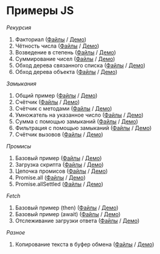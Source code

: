 # Примеры JS

*Рекурсия*
1. Факториал                                       ([Файлы](javascript/recursion/1factorial) /              [Демо](https://hisbvdis.github.io/my-samples-js/javascript/recursion/1factorial/index.html))
2. Чётность числа                                  ([Файлы](javascript/recursion/2isEven) /                 [Демо](https://hisbvdis.github.io/my-samples-js/javascript/recursion/2isEven/index.html))
3. Возведение в степень                            ([Файлы](javascript/recursion/3pow) /                    [Демо](https://hisbvdis.github.io/my-samples-js/javascript/recursion/3pow/index.html))
4. Суммирование чисел                              ([Файлы](javascript/recursion/4sumTo) /                  [Демо](https://hisbvdis.github.io/my-samples-js/javascript/recursion/4sumTo/index.html))
5. Обход дерева связанного списка                  ([Файлы](javascript/recursion/5treeLinkedList) /         [Демо](https://hisbvdis.github.io/my-samples-js/javascript/recursion/5treeLinkedList/index.html))
6. Обход дерева объекта                            ([Файлы](javascript/recursion/6treeObject) /             [Демо](https://hisbvdis.github.io/my-samples-js/javascript/recursion/6treeObject/index.html))

*Замыкания*
1. Общий пример                                    ([Файлы](javascript/closure/1common) /                   [Демо](https://hisbvdis.github.io/my-samples-js/javascript/closure/1common/index.html))
2. Счётчик                                         ([Файлы](javascript/closure/2counter) /                  [Демо](https://hisbvdis.github.io/my-samples-js/javascript/closure/2counter/index.html))
3. Счётчик с методами                              ([Файлы](javascript/closure/3counter-with-methods) /     [Демо](https://hisbvdis.github.io/my-samples-js/javascript/closure/3counter-with-methods/index.html))
4. Умножатель на указанное число                   ([Файлы](javascript/closure/4multiplier) /               [Демо](https://hisbvdis.github.io/my-samples-js/javascript/closure/4multiplier/index.html))
5. Сумма с помощью замыканий                       ([Файлы](javascript/closure/5sum) /                      [Демо](https://hisbvdis.github.io/my-samples-js/javascript/closure/5sum/index.html))
6. Фильтрация с помощью замыканий                  ([Файлы](javascript/closure/6filter) /                   [Демо](https://hisbvdis.github.io/my-samples-js/javascript/closure/6filter/index.html))
7. Счётчик вызовов                                 ([Файлы](javascript/closure/7funcProp) /                 [Демо](https://hisbvdis.github.io/my-samples-js/javascript/closure/7funcProp/index.html))

*Промисы*
1. Базовый пример                                  ([Файлы](javascript/promises/1base) /                    [Демо](https://hisbvdis.github.io/my-samples-js/javascript/promises/1base/index.html))
2. Загрузка скрипта                                ([Файлы](javascript/promises/2load-script) /             [Демо](https://hisbvdis.github.io/my-samples-js/javascript/promises/2load-script/index.html))
3. Цепочка промисов                                ([Файлы](javascript/promises/3promise-chaning) /         [Демо](https://hisbvdis.github.io/my-samples-js/javascript/promises/3promise-chaning/index.html))
4. Promise.all                                     ([Файлы](javascript/promises/4promise-all) /             [Демо](https://hisbvdis.github.io/my-samples-js/javascript/promises/4promise-all/index.html))
5. Promise.allSettled                              ([Файлы](javascript/promises/5promise-allSettled) /      [Демо](https://hisbvdis.github.io/my-samples-js/javascript/promises/5promise-allSettled/index.html))

*Fetch*
1. Базовый пример (then)                           ([Файлы](javascript/fetch/1base-then) /                  [Демо](https://hisbvdis.github.io/my-samples-js/javascript/fetch/1base-then/index.html))
2. Базовый пример (await)                          ([Файлы](javascript/fetch/2base-await) /                 [Демо](https://hisbvdis.github.io/my-samples-js/javascript/fetch/2base-await/index.html))
3. Отслеживание загрузки ответа                    ([Файлы](javascript/fetch/3response-download-tracking) / [Демо](https://hisbvdis.github.io/my-samples-js/javascript/fetch/3response-download-tracking/index.html))

*Разное*
1. Копирование текста в буфер обмена               ([Файлы](javascript/other/copy-to-clipboard) /           [Демо](https://hisbvdis.github.io/my-samples-js/javascript/other/copy-to-clipboard/index.html))